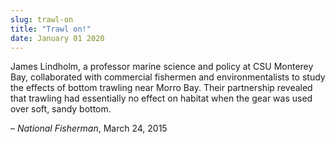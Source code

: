 ```yaml
---
slug: trawl-on
title: "Trawl on!"
date: January 01 2020
---
```


 
<p>
  James Lindholm, a professor marine science and policy at CSU Monterey Bay,
  collaborated with commercial fishermen and environmentalists to study the
  effects of bottom trawling near Morro Bay. Their partnership revealed that
  trawling had essentially no effect on habitat when the gear was used over
  soft, sandy bottom.
</p>
<p>– <em>National Fisherman</em>, March 24, 2015</p>
 
